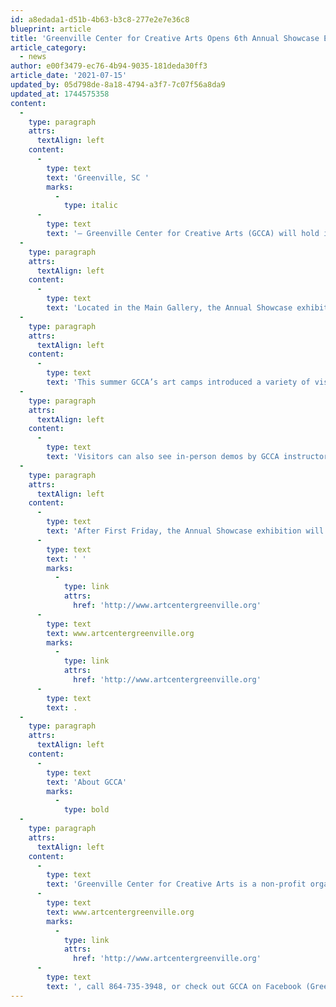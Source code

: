 ```yaml
---
id: a8edada1-d51b-4b63-b3c8-277e2e7e36c8
blueprint: article
title: 'Greenville Center for Creative Arts Opens 6th Annual Showcase Exhibition on First Friday, August 6'
article_category:
  - news
author: e00f3479-ec76-4b94-9035-181deda30ff3
article_date: '2021-07-15'
updated_by: 05d798de-8a18-4794-a3f7-7c07f56a8da9
updated_at: 1744575358
content:
  -
    type: paragraph
    attrs:
      textAlign: left
    content:
      -
        type: text
        text: 'Greenville, SC '
        marks:
          -
            type: italic
      -
        type: text
        text: '– Greenville Center for Creative Arts (GCCA) will hold its sixth Annual Showcase on Friday, August 6, from 6 - 9 pm in its renovated mill facility at 101 Abney St. in the Village of West Greenville. The Annual Showcase is GCCA’s premiere event for artists and art lovers of all ages, featuring a new Main Gallery exhibition with works from more than 100 local artists, a special exhibition of youth artwork created during GCCA’s Summer Art Camps, live artist demos promoting classes in the fall Art School Schedule, visits with 15 studio artists, and much more.'
  -
    type: paragraph
    attrs:
      textAlign: left
    content:
      -
        type: text
        text: 'Located in the Main Gallery, the Annual Showcase exhibition highlights over 100 GCCA members each year whose work embodies the talent and diversity of GCCA’s vibrant visual arts community. From contemporary paintings to functional ceramics and everything in between, there is something for everyone at the Annual Showcase exhibition. The 2021-2022 Brandon Fellowship exhibition will also be on display showcasing work by emerging artists Kim Le, Sienna Patterson, and Terrell Washington. In addition, after a competitive selection process, GCCA will announce the three new Brandon Fellows for the upcoming 2022-2023 program year.'
  -
    type: paragraph
    attrs:
      textAlign: left
    content:
      -
        type: text
        text: 'This summer GCCA’s art camps introduced a variety of visual art mediums to over 150 campers. To culminate all the hard work completed by instructors and campers, the Summer Art Camp Showcase presents a collection of various artworks from campers ages 5-12 years old. This showcase will be located on the second floor Gray Loft.'
  -
    type: paragraph
    attrs:
      textAlign: left
    content:
      -
        type: text
        text: 'Visitors can also see in-person demos by GCCA instructors and learn more about the offerings in the newly launched fall session of classes and workshops. In addition, there will be live music, T-shirt sales, and a raffle drawing at 8 pm for two Shoeless Joe Jackson paintings completed by Brandon Fellow Alumni, Nick Burns, at the Greenville Drive game on July 22nd for the Homeruns for Heroes promotion.'
  -
    type: paragraph
    attrs:
      textAlign: left
    content:
      -
        type: text
        text: 'After First Friday, the Annual Showcase exhibition will be open to visitors through Sept. 22 on Tuesdays through Fridays from 9 am - 5 pm and Saturdays 11 am – 3 pm. Admission is free and open to the public. For more information, call GCCA at 864-735-3948 or visit'
      -
        type: text
        text: ' '
        marks:
          -
            type: link
            attrs:
              href: 'http://www.artcentergreenville.org'
      -
        type: text
        text: www.artcentergreenville.org
        marks:
          -
            type: link
            attrs:
              href: 'http://www.artcentergreenville.org'
      -
        type: text
        text: .
  -
    type: paragraph
    attrs:
      textAlign: left
    content:
      -
        type: text
        text: 'About GCCA'
        marks:
          -
            type: bold
  -
    type: paragraph
    attrs:
      textAlign: left
    content:
      -
        type: text
        text: 'Greenville Center for Creative Arts is a non-profit organization that aims to enrich the cultural fabric of the community through visual arts promotion, education, and inspiration. For more information, visit '
      -
        type: text
        text: www.artcentergreenville.org
        marks:
          -
            type: link
            attrs:
              href: 'http://www.artcentergreenville.org'
      -
        type: text
        text: ', call 864-735-3948, or check out GCCA on Facebook (Greenville Center for Creative Arts) & Instagram (@artcentergvl).'
---
```

